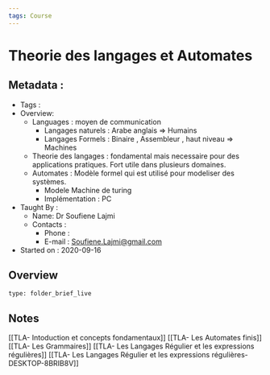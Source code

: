 ```yaml
---
tags: Course
---
```


# Theorie des langages et Automates 
## Metadata : 
* Tags :
* Overview: 
	* Languages : moyen de communication 
		* Langages naturels : Arabe anglais $\Rightarrow$ Humains 
		* Langages Formels : Binaire , Assembleur , haut niveau $\Rightarrow$ Machines
	* Theorie des langages : fondamental mais necessaire pour des applications pratiques. Fort utile dans plusieurs domaines. 
	* Automates : Modèle formel qui est utilisé pour modeliser des systèmes. 
		* Modele Machine de turing 
		* Implémentation : PC  
* Taught By : 
	* Name: Dr Soufiene Lajmi
	* Contacts :
		* Phone :
		* E-mail : Soufiene.Lajmi@gmail.com
* Started on : 2020-09-16
## Overview
 
```ccard
type: folder_brief_live
```
 
## Notes

[[TLA- Intoduction et concepts fondamentaux]]
[[TLA- Les Automates finis]]
[[TLA- Les Grammaires]]
[[TLA- Les Langages Régulier et les expressions régulières]]
[[TLA- Les Langages Régulier et les expressions régulières-DESKTOP-8BRIB8V]]